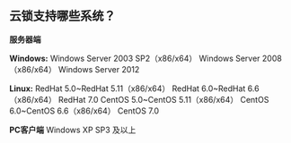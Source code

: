 ## 云锁支持哪些系统？

**服务器端**

**Windows:**
Windows Server 2003 SP2（x86/x64）
Windows Server 2008（x86/x64）
Windows Server 2012

**Linux:**
RedHat 5.0~RedHat 5.11（x86/x64）
RedHat 6.0~RedHat 6.6（x86/x64）
RedHat 7.0
CentOS 5.0~CentOS 5.11（x86/x64）
CentOS 6.0~CentOS 6.6（x86/x64）
CentOS 7.0

**PC客户端**
Windows XP SP3 及以上